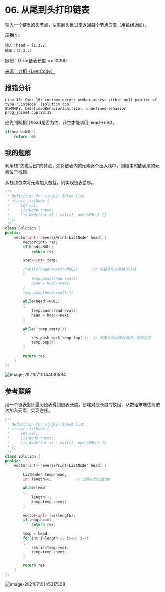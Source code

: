 # 06. 从尾到头打印链表

输入一个链表的头节点，从尾到头反过来返回每个节点的值（用数组返回）。

**示例 1：**

```
输入：head = [1,3,2]
输出：[2,3,1]
```

限制：0 <= 链表长度 <= 10000

[来源：力扣（LeetCode）](https://leetcode-cn.com/problems/cong-wei-dao-tou-da-yin-lian-biao-lcof/)



## 报错分析

```
Line 13: Char 18: runtime error: member access within null pointer of type 'ListNode' (solution.cpp)
SUMMARY: UndefinedBehaviorSanitizer: undefined-behavior prog_joined.cpp:23:18
```

应先判断指针head是否为空，非空才能调用 head->next。

```c++
if(head==NULL)
	return res;
```



## 我的题解

利用栈“先进后出”的特点，先将链表内的元素逐个压入栈中，则结束时链表尾的元素位于栈顶。

从栈顶依次将元素加入数组，则实现链表逆序。

```c++
/**
 * Definition for singly-linked list.
 * struct ListNode {
 *     int val;
 *     ListNode *next;
 *     ListNode(int x) : val(x), next(NULL) {}
 * };
 */
class Solution {
public:
    vector<int> reversePrint(ListNode* head) {
        vector<int> res;
        if(head==NULL)
            return res;

        stack<int> temp;
        
        /*while(head->next!=NULL)		// 将链表内元素依次入栈
        {
            temp.push(head->val);
            head = head->next;
        }
        temp.push(head->val);*/
        
        while(head!=NULL)
        {
            temp.push(head->val);
            head = head->next;
        }

        while(!temp.empty())
        {
            res.push_back(temp.top());	// 元素依次从栈内弹出，实现逆序
            temp.pop();
        }

        return res;
    }
};
```

![image-20210710144001594](C:\Users\linyingxuan\AppData\Roaming\Typora\typora-user-images\image-20210710144001594.png)



## 参考题解

用一个链表指针遍历链表得到链表长度，创建对应长度的数组，从数组末端往前依次加入元素，实现逆序。

```c++
/**
 * Definition for singly-linked list.
 * struct ListNode {
 *     int val;
 *     ListNode *next;
 *     ListNode(int x) : val(x), next(NULL) {}
 * };
 */
class Solution {
public:
    vector<int> reversePrint(ListNode* head) {

        ListNode* temp=head;
        int length=0;			// 记得初始化值为0

        while(temp)
        {
            length++;
            temp=temp->next;
        }
        
        vector<int> res(length);
        if(length==0)
            return res;

        temp = head;
        for(int i=length-1; i>=0; i--)
        {
            res[i]=temp->val;
            temp=temp->next;
        }

        return res;
    }
};
```

![image-20210710145317508](C:\Users\linyingxuan\AppData\Roaming\Typora\typora-user-images\image-20210710145317508.png)